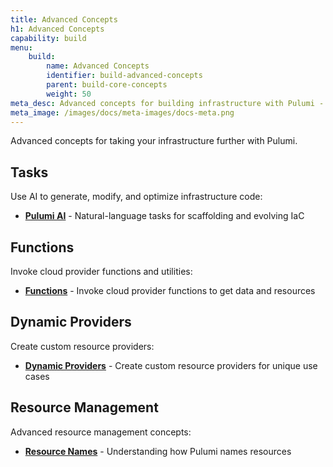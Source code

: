 ```yaml
---
title: Advanced Concepts
h1: Advanced Concepts
capability: build
menu:
    build:
        name: Advanced Concepts
        identifier: build-advanced-concepts
        parent: build-core-concepts
        weight: 50
meta_desc: Advanced concepts for building infrastructure with Pulumi - functions, dynamic providers, and resource naming.
meta_image: /images/docs/meta-images/docs-meta.png
---
```


Advanced concepts for taking your infrastructure further with Pulumi.

## Tasks

Use AI to generate, modify, and optimize infrastructure code:

- **[Pulumi AI](/ai/)** - Natural-language tasks for scaffolding and evolving IaC

## Functions

Invoke cloud provider functions and utilities:

- **[Functions](/docs/iac/concepts/functions/)** - Invoke cloud provider functions to get data and resources

## Dynamic Providers

Create custom resource providers:

- **[Dynamic Providers](/docs/iac/concepts/resources/dynamic-providers/)** - Create custom resource providers for unique use cases

## Resource Management

Advanced resource management concepts:

- **[Resource Names](/docs/iac/concepts/resources/names/)** - Understanding how Pulumi names resources
